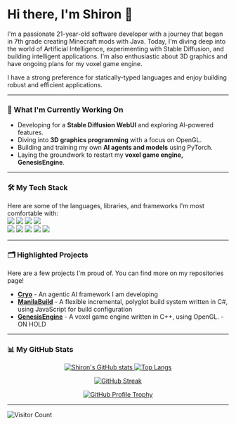# Hi there, I'm Shiron 👋

I'm a passionate 21-year-old software developer with a journey that began in 7th grade creating Minecraft mods with Java. Today, I'm diving deep into the world of Artificial Intelligence, experimenting with Stable Diffusion, and building intelligent applications. I'm also enthusiastic about 3D graphics and have ongoing plans for my voxel game engine.

I have a strong preference for statically-typed languages and enjoy building robust and efficient applications.

---

### 🚀 What I'm Currently Working On

* Developing for a **Stable Diffusion WebUI** and exploring AI-powered features.
* Diving into **3D graphics programming** with a focus on OpenGL.
* Building and training my own **AI agents and models** using PyTorch.
* Laying the groundwork to restart my **voxel game engine, GenesisEngine**.

---

### 🛠️ My Tech Stack
Here are some of the languages, libraries, and frameworks I'm most comfortable with:  
<a href="https://www.typescriptlang.org/"><img src="https://img.shields.io/badge/TypeScript-3178C6?style=for-the-badge&logo=typescript&logoColor=white" /></a>
<a href="https://www.python.org/"><img src="https://img.shields.io/badge/Python-3776AB?style=for-the-badge&logo=python&logoColor=white" /></a>
<a href="https://dotnet.microsoft.com/en-us/download"><img src="https://img.shields.io/badge/C%23-512BD4?style=for-the-badge&logo=dotnet" /></a>
<a href="https://en.cppreference.com/w/"><img src="https://img.shields.io/badge/C%2B%2B-00599C?style=for-the-badge&logo=c%2B%2B&logoColor=white" /></a>  
<a href="https://react.dev/"><img src="https://img.shields.io/badge/React-20232A?style=for-the-badge&logo=react&logoColor=61DAFB" /></a>
<a href="https://nextjs.org/"><img src="https://img.shields.io/badge/Next.js-000000?style=for-the-badge&logo=nextdotjs&logoColor=white" /></a>
<a href="https://pytorch.org/"><img src="https://img.shields.io/badge/PyTorch-EE4C2C?style=for-the-badge&logo=pytorch&logoColor=white" /></a>
<a href="https://www.opengl.org/"><img src="https://img.shields.io/badge/OpenGL-5586A4?style=for-the-badge&logo=opengl&logoColor=white" /></a>
<a href="https://www.arduino.cc/"><img src="https://img.shields.io/badge/Arduino-00878F?style=for-the-badge&logo=arduino" /></a>

---

### 🗂️ Highlighted Projects

Here are a few projects I'm proud of. You can find more on my repositories page!
* **[Cryo](https://github.com/iamshiron/Cryo)** - An agentic AI framework I am developing
* **[ManilaBuild](https://github.com/iamshiron/ManilaBuild)** - A flexible incremental, polyglot build system written in C#, using JavaScript for build configuration
* **[GenesisEngine](https://github.com/iamshiron/GenesisEngine)** - A voxel game engine written in C++, using OpenGL. - ON HOLD

---

### 📊 My GitHub Stats

<p align="center">
  <a href="https://github.com/iamshiron">
    <img src="https://github-readme-stats.vercel.app/api?username=iamshiron&count_private=true&show_icons=true&theme=tokyonight" alt="Shiron's GitHub stats" />
    <img src="https://github-readme-stats.vercel.app/api/top-langs/?username=iamshiron&theme=tokyonight&layout=compact" alt="Top Langs" />
  </a>
</p>

<p align="center">
  <a href="https://github.com/iamshiron">
    <img src="https://github-readme-streak-stats.herokuapp.com?user=iamshiron&theme=tokyonight&border_radius=5&date_format=n%2Fj%5B%2FY%5D" alt="GitHub Streak" />
  </a>
</p>

<p align="center">
  <a href="https://github.com/iamshiron">
    <img src="https://github-profile-trophy.vercel.app/?username=iamshiron&theme=tokyonight" alt="GitHub Profile Trophy" />
  </a>
</p>

---

![Visitor Count](https://profile-counter.glitch.me/iamshiron/count.svg)
